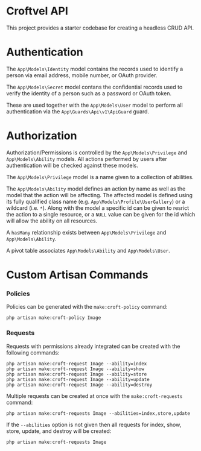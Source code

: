 # Croftvel API

This project provides a starter codebase for creating a headless CRUD API.

# Authentication

The `App\Models\Identity` model contains the records used to identify a person
via email address, mobile number, or OAuth provider.

The `App\Models\Secret` model contans the confidential records used to verify
the identity of a person such as a password or OAuth token.

These are used together with the `App\Models\User` model to perform all
authentication via the `App\Guards\Api\v1\ApiGuard` guard.

# Authorization

Authorization/Permissions is controlled by the `App\Models\Privilege` and
`App\Models\Ability` models. All actions performed by users after authentication
will be checked against these models.

The `App\Models\Privilege` model is a name given to a collection of abilities.

The `App\Models\Ability` model defines an action by name as well as the model
that the action will be affecting. The affected model is defined using its fully
qualified class name (e.g. `App\Models\Profile\UserGallery`) or a wildcard
(i.e. `*`). Along with the model a specific id can be given to resrict the
action to a single resource, or a `NULL` value can be given for the id which
will allow the ability on all resources.

A `hasMany` relationship exists between `App\Models\Privilege` and `App\Models\Ability`.

A pivot table associates `App\Models\Ability` and `App\Models\User`.

# Custom Artisan Commands

### Policies

Policies can be generated with the `make:croft-policy` command:

```
php artisan make:croft-policy Image
```

### Requests

Requests with permissions already integrated can be created with the following
commands:

```
php artisan make:croft-request Image --ability=index
php artisan make:croft-request Image --ability=show
php artisan make:croft-request Image --ability=store
php artisan make:croft-request Image --ability=update
php artisan make:croft-request Image --ability=destroy
```

Multiple requests can be created at once with the `make:croft-requests` command:

```
php artisan make:croft-requests Image --abilities=index,store,update
```

If the `--abilities` option is not given then all requests for index, show,
store, update, and destroy will be created:

```
php artisan make:croft-requests Image
```
